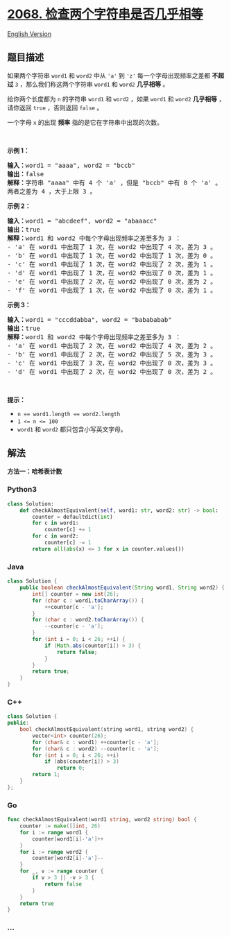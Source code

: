 # [2068. 检查两个字符串是否几乎相等](https://leetcode.cn/problems/check-whether-two-strings-are-almost-equivalent)

[English Version](/solution/2000-2099/2068.Check%20Whether%20Two%20Strings%20are%20Almost%20Equivalent/README_EN.md)

## 题目描述

<!-- 这里写题目描述 -->

<p>如果两个字符串 <code>word1</code>&nbsp;和 <code>word2</code>&nbsp;中从 <code>'a'</code>&nbsp;到 <code>'z'</code>&nbsp;每一个字母出现频率之差都 <strong>不超过</strong>&nbsp;<code>3</code>&nbsp;，那么我们称这两个字符串&nbsp;<code>word1</code> 和&nbsp;<code>word2</code> <strong>几乎相等</strong>&nbsp;。</p>

<p>给你两个长度都为&nbsp;<code>n</code>&nbsp;的字符串&nbsp;<code>word1</code> 和&nbsp;<code>word2</code>&nbsp;，如果&nbsp;<code>word1</code>&nbsp;和&nbsp;<code>word2</code>&nbsp;<strong>几乎相等</strong>&nbsp;，请你返回&nbsp;<code>true</code>&nbsp;，否则返回&nbsp;<code>false</code>&nbsp;。</p>

<p>一个字母 <code>x</code>&nbsp;的出现 <strong>频率</strong>&nbsp;指的是它在字符串中出现的次数。</p>

<p>&nbsp;</p>

<p><strong>示例 1：</strong></p>

<pre><b>输入：</b>word1 = "aaaa", word2 = "bccb"
<b>输出：</b>false
<b>解释：</b>字符串 "aaaa" 中有 4 个 'a' ，但是 "bccb" 中有 0 个 'a' 。
两者之差为 4 ，大于上限 3 。
</pre>

<p><strong>示例 2：</strong></p>

<pre><b>输入：</b>word1 = "abcdeef", word2 = "abaaacc"
<b>输出：</b>true
<b>解释：</b>word1 和 word2 中每个字母出现频率之差至多为 3 ：
- 'a' 在 word1 中出现了 1 次，在 word2 中出现了 4 次，差为 3 。
- 'b' 在 word1 中出现了 1 次，在 word2 中出现了 1 次，差为 0 。
- 'c' 在 word1 中出现了 1 次，在 word2 中出现了 2 次，差为 1 。
- 'd' 在 word1 中出现了 1 次，在 word2 中出现了 0 次，差为 1 。
- 'e' 在 word1 中出现了 2 次，在 word2 中出现了 0 次，差为 2 。
- 'f' 在 word1 中出现了 1 次，在 word2 中出现了 0 次，差为 1 。
</pre>

<p><strong>示例 3：</strong></p>

<pre><b>输入：</b>word1 = "cccddabba", word2 = "babababab"
<b>输出：</b>true
<b>解释：</b>word1 和 word2 中每个字母出现频率之差至多为 3 ：
- 'a' 在 word1 中出现了 2 次，在 word2 中出现了 4 次，差为 2 。
- 'b' 在 word1 中出现了 2 次，在 word2 中出现了 5 次，差为 3 。
- 'c' 在 word1 中出现了 3 次，在 word2 中出现了 0 次，差为 3 。
- 'd' 在 word1 中出现了 2 次，在 word2 中出现了 0 次，差为 2 。
</pre>

<p>&nbsp;</p>

<p><strong>提示：</strong></p>

<ul>
	<li><code>n == word1.length == word2.length</code></li>
	<li><code>1 &lt;= n &lt;= 100</code></li>
	<li><code>word1</code> 和&nbsp;<code>word2</code>&nbsp;都只包含小写英文字母。</li>
</ul>

## 解法

<!-- 这里可写通用的实现逻辑 -->

**方法一：哈希表计数**

<!-- tabs:start -->

### **Python3**

<!-- 这里可写当前语言的特殊实现逻辑 -->

```python
class Solution:
    def checkAlmostEquivalent(self, word1: str, word2: str) -> bool:
        counter = defaultdict(int)
        for c in word1:
            counter[c] += 1
        for c in word2:
            counter[c] -= 1
        return all(abs(x) <= 3 for x in counter.values())
```

### **Java**

<!-- 这里可写当前语言的特殊实现逻辑 -->

```java
class Solution {
    public boolean checkAlmostEquivalent(String word1, String word2) {
        int[] counter = new int[26];
        for (char c : word1.toCharArray()) {
            ++counter[c - 'a'];
        }
        for (char c : word2.toCharArray()) {
            --counter[c - 'a'];
        }
        for (int i = 0; i < 26; ++i) {
            if (Math.abs(counter[i]) > 3) {
                return false;
            }
        }
        return true;
    }
}
```

### **C++**

```cpp
class Solution {
public:
    bool checkAlmostEquivalent(string word1, string word2) {
        vector<int> counter(26);
        for (char& c : word1) ++counter[c - 'a'];
        for (char& c : word2) --counter[c - 'a'];
        for (int i = 0; i < 26; ++i)
            if (abs(counter[i]) > 3)
                return 0;
        return 1;
    }
};
```

### **Go**

```go
func checkAlmostEquivalent(word1 string, word2 string) bool {
	counter := make([]int, 26)
	for i := range word1 {
		counter[word1[i]-'a']++
	}
	for i := range word2 {
		counter[word2[i]-'a']--
	}
	for _, v := range counter {
		if v > 3 || -v > 3 {
			return false
		}
	}
	return true
}
```

### **...**

```

```

<!-- tabs:end -->
